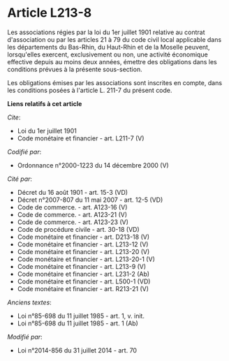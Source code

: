 # Article L213-8

Les associations régies par la loi du 1er juillet 1901 relative au contrat d'association ou par les articles 21 à 79 du code
civil local applicable dans les départements du Bas-Rhin, du Haut-Rhin et de la Moselle peuvent, lorsqu'elles exercent,
exclusivement ou non, une activité économique effective depuis au moins deux années, émettre des obligations dans les
conditions prévues à la présente sous-section. 

Les obligations émises par les associations sont inscrites en compte, dans les conditions posées à l'article L. 211-7 du
présent code.

**Liens relatifs à cet article**

_Cite_:

  - Loi du 1er juillet 1901
  - Code monétaire et financier - art. L211-7 (V)

_Codifié par_:

  - Ordonnance n°2000-1223 du 14 décembre 2000 (V)

_Cité par_:

  - Décret du 16 août 1901 - art. 15-3 (VD)
  - Décret n°2007-807 du 11 mai 2007 - art. 12-5 (VD)
  - Code de commerce. - art. A123-16 (V)
  - Code de commerce. - art. A123-21 (V)
  - Code de commerce. - art. A123-23 (V)
  - Code de procédure civile - art. 30-18 (VD)
  - Code monétaire et financier - art. D213-18 (V)
  - Code monétaire et financier - art. L213-12 (V)
  - Code monétaire et financier - art. L213-20 (V)
  - Code monétaire et financier - art. L213-20-1 (V)
  - Code monétaire et financier - art. L213-9 (V)
  - Code monétaire et financier - art. L231-2 (Ab)
  - Code monétaire et financier - art. L500-1 (VD)
  - Code monétaire et financier - art. R213-21 (V)

_Anciens textes_:

  - Loi n°85-698 du 11 juillet 1985 - art. 1, v. init.
  - Loi n°85-698 du 11 juillet 1985 - art. 1 (Ab)

_Modifié par_:

  - Loi n°2014-856 du 31 juillet 2014 - art. 70
